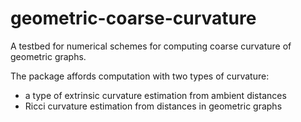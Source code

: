 # geometric-coarse-curvature
A testbed for numerical schemes for computing coarse curvature of geometric graphs.

The package affords computation with two types of curvature:
- a type of extrinsic curvature estimation from ambient distances
- Ricci curvature estimation from distances in geometric graphs
